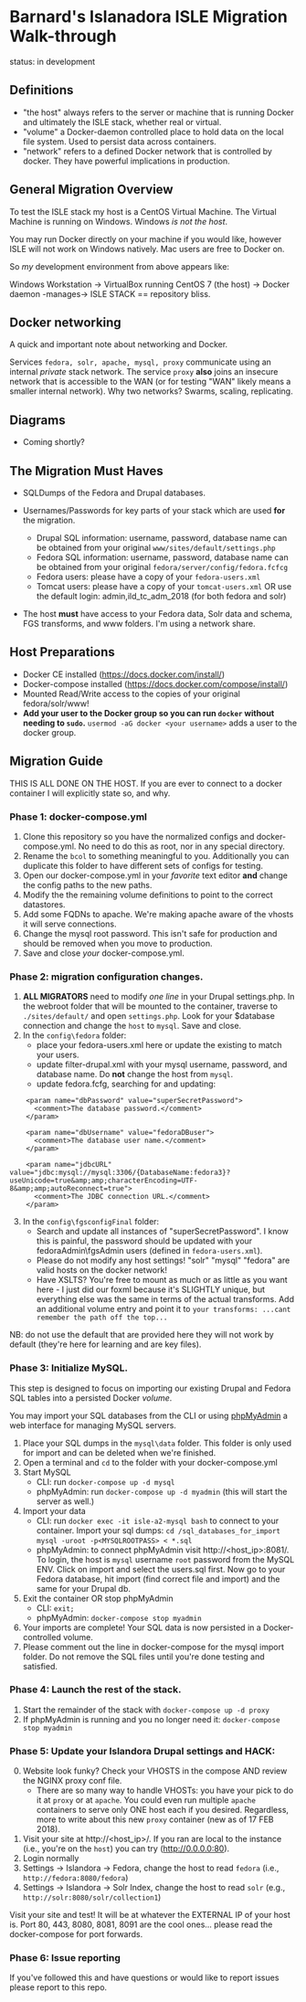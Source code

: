 Barnard's Islanadora ISLE Migration Walk-through
=
status: in development

## Definitions

  - "the host" always refers to the server or machine that is running Docker and ultimately the ISLE stack, whether real or virtual.
  - "volume" a Docker-daemon controlled place to hold data on the local file system.  Used to persist data across containers.
  - "network" refers to a defined Docker network that is controlled by docker.  They have powerful implications in production.

## General Migration Overview

To test the ISLE stack my host is a CentOS Virtual Machine. The Virtual Machine is running on Windows.  Windows _is not the host_.

You may run Docker directly on your machine if you would like, however ISLE will not work on Windows natively.  Mac users are free to Docker on.

So *my* development environment from above appears like: 

Windows Workstation -> VirtualBox running CentOS 7 (the host) -> Docker daemon -manages-> ISLE STACK == repository bliss.

## Docker networking

A quick and important note about networking and Docker.

Services `fedora, solr, apache, mysql, proxy` communicate using an internal _private_ stack network.  The service `proxy` **also** joins an insecure network that is accessible to the WAN (or for testing "WAN" likely means a smaller internal network).  Why two networks?  Swarms, scaling, replicating.

## Diagrams
  - Coming shortly?

## The Migration Must Haves

  - SQLDumps of the Fedora and Drupal databases.

  - Usernames/Passwords for key parts of your stack which are used **for** the migration.
    - Drupal SQL information: username, password, database name can be obtained from your original `www/sites/default/settings.php`
    - Fedora SQL information: username, password, database name can be obtained from your original `fedora/server/config/fedora.fcfcg`
    - Fedora users: please have a copy of your `fedora-users.xml`
    - Tomcat users: please have a copy of your `tomcat-users.xml` OR use the default login: admin,ild_tc_adm_2018 (for both fedora and solr)
  
  - The host **must** have access to your Fedora data, Solr data and schema, FGS transforms, and www folders.  I'm using a network share.


## Host Preparations

  - Docker CE installed  (https://docs.docker.com/install/)
  - Docker-compose installed (https://docs.docker.com/compose/install/)
  - Mounted Read/Write access to the copies of your original fedora/solr/www!
  - **Add your user to the Docker group so you can run `docker` without needing to `sudo`.**  `usermod -aG docker <your username>` adds a user to the docker group.


## Migration Guide

THIS IS ALL DONE ON THE HOST.  If you are ever to connect to a docker container I will explicitly state so, and why.

### Phase 1: docker-compose.yml

  1. Clone this repository so you have the normalized configs and docker-compose.yml.  No need to do this as root, nor in any special directory.
  2. Rename the `bcol` to something meaningful to you.  Additionally you can duplicate this folder to have different sets of configs for testing.
  3. Open our docker-compose.yml in your *favorite* text editor **and** change the config paths to the new paths.
  4. Modify the the remaining volume definitions to point to the correct datastores.
  5. Add some FQDNs to apache.  We're making apache aware of the vhosts it will serve connections.
  6. Change the mysql root password.  This isn't safe for production and should be removed when you move to production.
  7. Save and close _your_ docker-compose.yml. 


### Phase 2: migration configuration changes.

 
  1. **ALL MIGRATORS** need to modify _one line_ in your Drupal settings.php.  In the webroot folder that will be mounted to the container, traverse to `./sites/default/` and open `settings.php`.  Look for your $database connection and change the `host` to `mysql`.  Save and close.  
  2. In the `config\fedora`  folder: 
     - place your fedora-users.xml here or update the existing to match your users. 
     - update filter-drupal.xml with your mysql username, password, and database name.  Do **not** change the host from `mysql`.
     - update fedora.fcfg, searching for and updating:
```
    <param name="dbPassword" value="superSecretPassword">
      <comment>The database password.</comment>
    </param>

    <param name="dbUsername" value="fedoraDBuser">
      <comment>The database user name.</comment>
    </param>

    <param name="jdbcURL" value="jdbc:mysql://mysql:3306/{DatabaseName:fedora3}?useUnicode=true&amp;amp;characterEncoding=UTF-8&amp;amp;autoReconnect=true">
      <comment>The JDBC connection URL.</comment>
    </param>
```
  3. In the `config\fgsconfigFinal` folder:
     - Search and update all instances of "superSecretPassword". I know this is painful, the password should be updated with your fedoraAdmin\fgsAdmin users (defined in `fedora-users.xml`).
     - Please do not modify any host settings!  "solr" "mysql" "fedora" are valid hosts on the docker network!
     - Have XSLTS? You're free to mount as much or as little as you want here - I just did our foxml because it's SLIGHTLY unique, but everything else was the same in terms of the actual transforms. Add an additional volume entry and point it to `your transforms: ...cant remember the path off the top...`

  NB: do not use the default that are provided here they will not work by default (they're here for learning and are key files).

### Phase 3: Initialize MySQL.

This step is designed to focus on importing our existing Drupal and Fedora SQL tables into a persisted Docker _volume_.

You may import your SQL databases from the CLI or using [phpMyAdmin](https://www.phpMyAdmin.net/) a web interface for managing MySQL servers.

  1. Place your SQL dumps in the `mysql\data` folder.  This folder is only used for import and can be deleted when we're finished.
  2. Open a terminal and `cd` to the folder with your docker-compose.yml
  3. Start MySQL
     - CLI: run `docker-compose up -d mysql` 
     - phpMyAdmin: run `docker-compose up -d myadmin` (this will start the server as well.) 
  4. Import your data 
     - CLI: run `docker exec -it isle-a2-mysql bash` to connect to your container.  Import your sql dumps: `cd /sql_databases_for_import` `mysql -uroot -p<MYSQLROOTPASS> < *.sql`
     - phpMyAdmin: to connect phpMyAdmin visit http://<host_ip>:8081/. To login, the host is `mysql` username `root` password from the MySQL ENV. Click on import and select the users.sql first. Now go to your Fedora database, hit import (find correct file and import) and the same for your Drupal db.  
  5. Exit the container OR stop phpMyAdmin
     - CLI: `exit;`
     - phpMyAdmin: `docker-compose stop myadmin`
  5. Your imports are complete! Your SQL data is now persisted in a Docker-controlled volume.  
  6. Please comment out the line in docker-compose for the mysql import folder.  Do not remove the SQL files until you're done testing and satisfied. 

### Phase 4: Launch the rest of the stack.
  1. Start the remainder of the stack with `docker-compose up -d proxy`
  2. If phpMyAdmin is running and you no longer need it: `docker-compose stop myadmin`

### Phase 5: Update your Islandora Drupal settings and HACK:
  0. Website look funky?  Check your VHOSTS in the compose AND review the NGINX proxy conf file.  
     - There are so many way to handle VHOSTs: you have your pick to do it at `proxy` or at `apache`.  You could even run multiple `apache` containers to serve only ONE host each if you desired. Regardless, more to write about this new `proxy` container (new as of 17 FEB 2018).
  1. Visit your site at http://<host_ip>/.  If you ran are local to the instance (i.e., you're on the `host`) you can try (http://0.0.0.0:80).
  2. Login normally
  3. Settings -> Islandora -> Fedora, change the host to read `fedora` (i.e., `http://fedora:8080/fedora`)
  4. Settings -> Islandora -> Solr Index, change the host to read `solr` (e.g., `http://solr:8080/solr/collection1`)

Visit your site and test!  It will be at whatever the EXTERNAL IP of your host is.  Port 80, 443, 8080, 8081, 8091 are the cool ones... please read the docker-compose for port forwards.

### Phase 6: Issue reporting
   If you've followed this and have questions or would like to report issues please report to this repo.
   

